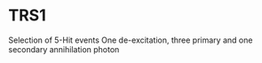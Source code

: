 # TRS1
Selection of 5-Hit events 
One de-excitation, three primary and one secondary annihilation photon
